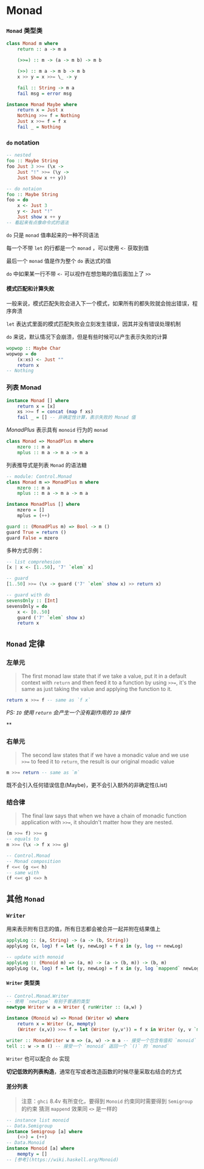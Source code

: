 # Monad

### `Monad` 类型类

``` haskell
class Monad m where
    return :: a -> m a

    (>>=) :: m -> (a -> m b) -> m b

    (>>) :: m a -> m b -> m b
    x >> y = x >>= \_ -> y

    fail :: String -> m a
    fail msg = error msg

instance Monad Maybe where
    return x = Just x
    Nothing >>= f = Nothing
    Just x >>= f = f x
    fail _ = Nothing
```

### `do` notation

``` haskell
-- nested
foo :: Maybe String
foo Just 3 >>= (\x -> 
    Just "!" >>= (\y ->
    Just Show x ++ y))

-- do notaion
foo :: Maybe String
foo = do
    x <- Just 3
    y <- Just "!"
    Just show x ++ y
-- 看起来有点像命令式的语法
```

`do` 只是 `monad` 值串起来的一种不同语法

每一个不带 `let` 的行都是一个 `monad` ，可以使用 `<-` 获取到值

最后一个 `monad` 值是作为整个 `do` 表达式的值

`do` 中如果某一行不带 `<-` 可以视作在想忽略的值后面加上了 `>>`

#### 模式匹配和计算失败

一般来说，模式匹配失败会进入下一个模式，如果所有的都失败就会抛出错误，程序奔溃

`let` 表达式里面的模式匹配失败会立刻发生错误，因其并没有错误处理机制

`do` 来说，默认情况下会崩溃，但是有些时候可以产生表示失败的计算

``` haskell
wopwop :: Maybe Char
wopwop = do
    (x:xs) <- Just ""
    return x
-- Nothing
```

### 列表 Monad

``` haskell
instance Monad [] where
    return x = [x]
    xs >>= f = concat (map f xs)
    fail _ = [] -- 非确定性计算，表示失败的 Monad 值
```

*MonadPlus* 表示具有 `monoid` 行为的 `monad`

``` haskell
class Monad => MonadPlus m where
    mzero :: m a
    mplus :: m a -> m a -> m a
```

列表推导式是列表 `Monad` 的语法糖

``` haskell
-- module: Control.Monad
class Monad m => MonadPlus m where
    mzero :: m a
    mplus :: m a -> m a -> m a

instance MonadPlus [] where
    mzero = []
    mplus = (++)

guard :: (MonadPlus m) => Bool -> m ()
guard True = return ()
guard False = mzero
```

多种方式示例：

``` haskell
-- list comprehesion
[x | x <- [1..50], '7' `elem` x]

-- guard
[1..50] >>= (\x -> guard ('7' `elem` show x) >> return x)

-- guard with do
sevensOnly :: [Int]
sevensOnly = do
    x <- [0..50]
    guard ('7' `elem` show x)
    return x
```

## `Monad` 定律

### 左单元

> The first monad law state that if we take a value,
> put it in a default context with `return` and then feed it to  a function by using `>>=`,
> it's the same as just taking the value and applying the function to it.

``` haskell
return x >>= f -- same as `f x`
```

*PS: `IO` 使用 `return` 会产生一个没有副作用的 `IO` 操作*

**

### 右单元

> The second law states that if we have a monadic value and we use `>>=` to feed it to `return`,
> the result is our original moadic value

``` haskell
m >>= return -- same as `m`
```

既不会引入任何错误信息(Maybe)，更不会引入额外的非确定性(List)

### 结合律

> The final law says that when we have a chain of monadic function application
> with `>>=`, it shouldn't matter how they are nested.

``` haskell
(m >>= f) >>= g
-- equals to
m >>= (\x -> f x >>= g)

-- Control.Monad
-- Monad composition
f <=< (g <=< h)
-- same with
(f <=< g) <=> h
```

## 其他 `Monad`

### `Writer`

用来表示附有日志的值，所有日志都会被合并一起并附在结果值上

``` haskell
applyLog :: (a, String) -> (a -> (b, String))
applyLog (x, log) f = let (y, newLog) = f x in (y, log ++ newLog)

-- update with monoid
applyLog :: (Monoid m) => (a, m) -> (a -> (b, m)) -> (b, m)
applyLog (x, log) f = let (y, newLog) = f x in (y, log `mappend` newLog)
```

#### `Writer` 类型类

``` haskell
-- Control.Monad.Writer
-- 使用 `newtype` 有别于普通的类型
newtype Writer w a = Writer { runWriter :: (a,w) }

instance (Monoid w) => Monad (Writer w) where
    return x = Writer (x, mempty)
    (Writer (x,v)) >>= f = let (Writer (y,v')) = f x in Writer (y, v `mappend` v')

writer :: MonadWriter w m => (a, w) -> m a -- 接受一个包含有值和 `monoid` 的二元组，返回一个 `monad`
tell :: w -> m () -- 接受一个 `monoid` 返回一个 `()` 的 `monad`
```

`Writer` 也可以配合 `do` 实现

**切记低效的列表构造**，通常在写或者改造函数的时候尽量采取右结合的方式

#### 差分列表 

> 注意：`ghci` 8.4v 有所变化，要得到 `Monoid` 约束同时需要得到 `Semigroup` 的约束
> 猜测 `mappend` 效果同 `<>` 是一样的

``` haskell
-- instance list monoid
-- Data.Semigroup
instance Semigroup [a] where
    (<>) = (++)
-- Data.Monoid
instance Monoid [a] where
    mempty = []
-- [参考](https://wiki.haskell.org/Monoid)
```


